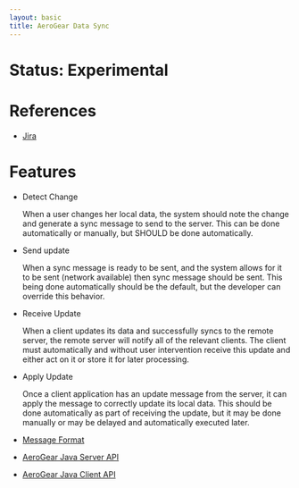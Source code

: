 ```yaml
---
layout: basic
title: AeroGear Data Sync
---
```

# Status: Experimental

# References

- [Jira](https://issues.jboss.org/browse/AGSYNC-7)

# Features

* Detect Change

    When a user changes her local data, the system should note the change and generate a sync message to send to the server.  This can be done automatically or manually, but SHOULD be done automatically.

* Send update

     When a sync message is ready to be sent, and the system allows for it to be sent (network available) then sync message should be sent. This being done automatically should be the default, but the developer can override this behavior.

* Receive Update

    When a client updates its data and successfully syncs to the remote server, the remote server will notify all of the relevant clients. The client must automatically and without user intervention receive this update and either act on it or store it for later processing.

* Apply Update

    Once a client application has an update message from the server, it can apply the message to correctly update its local data.  This should be done automatically as part of receiving the update, but it may be done manually or may be delayed and automatically executed later.


* [Message Format](../aerogear-sync-data-format)
* [AeroGear Java Server API](../aerogear-sync-server-api)  
* [AeroGear Java Client API](../aerogear-sync-client-java-api)  



